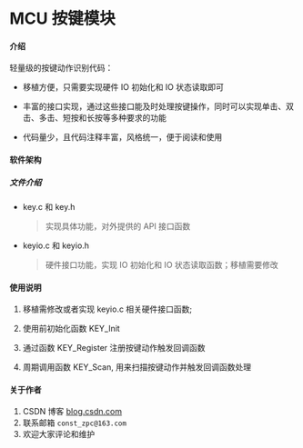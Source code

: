 # MCU 按键模块

#### 介绍
轻量级的按键动作识别代码：

* 移植方便，只需要实现硬件 IO 初始化和 IO 状态读取即可

* 丰富的接口实现，通过这些接口能及时处理按键操作，同时可以实现单击、双击、多击、短按和长按等多种要求的功能

* 代码量少，且代码注释丰富，风格统一，便于阅读和使用

#### 软件架构

##### 文件介绍

* key.c 和 key.h

    > 实现具体功能，对外提供的 API 接口函数

* keyio.c 和 keyio.h

    > 硬件接口功能，实现 IO 初始化和 IO 状态读取函数；移植需要修改

#### 使用说明

1.  移植需修改或者实现 keyio.c 相关硬件接口函数;

2.  使用前初始化函数 KEY_Init

3.  通过函数 KEY_Register 注册按键动作触发回调函数

4.  周期调用函数 KEY_Scan, 用来扫描按键动作并触发回调函数处理

#### 关于作者

1.  CSDN 博客 [blog.csdn.com](https://blog.csdn.net/qq_24130227?spm=1010.2135.3001.5343)
2.  联系邮箱 `const_zpc@163.com`
3.  欢迎大家评论和维护
